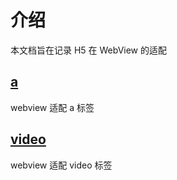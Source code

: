 # 介绍

本文档旨在记录 H5 在 WebView 的适配

## [a](./a.md)

webview 适配 a 标签

## [video](./video.md)

webview 适配 video 标签
